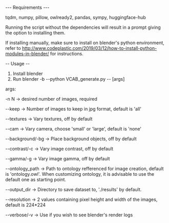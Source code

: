 --- Requirements ---

tqdm, numpy, pillow, owlready2, pandas, sympy, huggingface-hub

Running the script without the dependencies will result in a prompt giving the option to installing them.

If installing manually, make sure to install on blender's python environment, refer to http://www.codeplastic.com/2019/03/12/how-to-install-python-modules-in-blender/ for instructions.


-- Usage -- 

1. Install blender
2. Run blender -b --python VCAB_generate.py -- [args]

args:

-n N 	-> desired number of images, required

--keep 		 	-> Number of images to keep in jpg format, default is 'all'

--textures		-> Vary textures, off by default

--cam			-> Vary camera, choose 'small' or 'large', default is 'none'

--background/-bg 	-> Place background objects, off by default

--contrast/-c		-> Vary image contrast, off by default

--gamma/-g		-> Vary image gamma, off by default

--ontology_path	-> Path to ontology refferenced for image creation, default is 'ontology.owl'. When customizing ontology, it is advisable to use the default one as starting point. 

--output_dir		-> Directory to save dataset to, './results' by default.

--resolution		-> 2 values containing pixel height and width of the images, default is 224*224

--verbose/-v		-> Use if you wish to see blender's render logs

